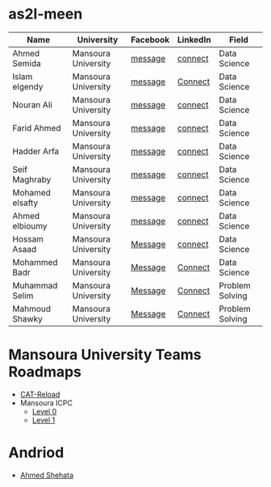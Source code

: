 # as2l-meen
|Name|University|Facebook|LinkedIn|Field|
|----|----------|--------|--------|-----|
|Ahmed Semida|Mansoura University|[message](https://www.facebook.com/ahmed.simeda)|[connect](https://www.linkedin.com/in/ahmed-simeda)|Data Science|
|Islam elgendy|Mansoura University|[message](https://www.facebook.com/profile.php?id=10007991242270)|[Connect](https://www.linkedin.com/in/islammelgendy)|Data Science| 
|Nouran Ali|Mansoura University|[message](https://www.facebook.com/noran.ali.33)|[connect](https://www.linkedin.com/in/nouranali)|Data Science|
|Farid Ahmed|Mansoura University|[message](https://www.facebook.com/doubleFarid)|[connect](https://www.linkedin.com/in/faridsharaf)|Data Science|
|Hadder Arfa|Mansoura University|[message](https://www.facebook.com/Hadeer108.Arafa)|[connect](https://www.linkedin.com/in/hadeer-arafa)|Data Science|
|Seif Maghraby|Mansoura University|[message](https://m.facebook.com/saifaleslam1219)|[connect](https://www.linkedin.com/in/seif-maghraby)|Data Science|
|Mohamed elsafty|Mansoura University|[message](https://www.facebook.com/profile.php?id=100009625783538)|[connect](https://www.linkedin.com/in/mohamedelsafty)|Data Science|
|Ahmed elbioumy|Mansoura University|[message](https://www.facebook.com/ahmed.elbaioumy.1)|[connect](https://www.linkedin.com/in/ahmed-khaled-2bb212233)|Data Science|
|Hossam Asaad|Mansoura University|[Message](https://www.facebook.com/HossAmAsaad10)|[connect](https://www.linkedin.com/in/hossamasaad10)|Data Science|
|Mohammed Badr|Mansoura University|[Message](https://www.facebook.com/MoB2dr)|[Connect](https://www.linkedin.com/in/mohamed-badr-921aa91b2)|Data Science|
|Muhammad Selim|Mansoura University|[Message](https://www.facebook.com/mohamad.selim.52)|[Connect](https://www.linkedin.com/in/m-20x)|Problem Solving|
|Mahmoud Shawky|Mansoura University|[Message](https://www.facebook.com/profile.php?id=100003364435613)|[Connect](https://www.linkedin.com/in/mahmoudshawkyy)|Problem Solving|




# Mansoura University Teams Roadmaps 
* [CAT-Reload](https://github.com/CATReloaded/CATReloaded-Circles-Roadmaps-2022)
* Mansoura ICPC 
  * [Level 0](https://docs.google.com/spreadsheets/d/1nwNw03gRP87ni7-ZH3JJsMGa9bt3URNLGe_osv8zdtM/edit?fbclid=IwAR3yEWANBolxq511nG7ZGuSLgA5535XTUc8nYIUG_mntN99E_aEWG9JZuZc#gid=0)
  * [Level 1](https://docs.google.com/spreadsheets/d/1lspiEG_XNOeVcMcAl1cpJ3aBldEKkmedVQ-eEdI28sE/edit?fbclid=IwAR1W-kR6bIoAJNgI8Vwz4vJayIkiRe9Y7P45mVFlkoLt175uNkV0KGdLCMg#gid=0)
  
# Andriod
* [Ahmed Shehata](https://github.com/ahmed-shehataa/Android-Roadmap?fbclid=IwAR2MFfkPZklBBAJZRSs9rxrQLRoRv4eqVL7R4i6p-_AVDRTAqKm6uCISCkE)
